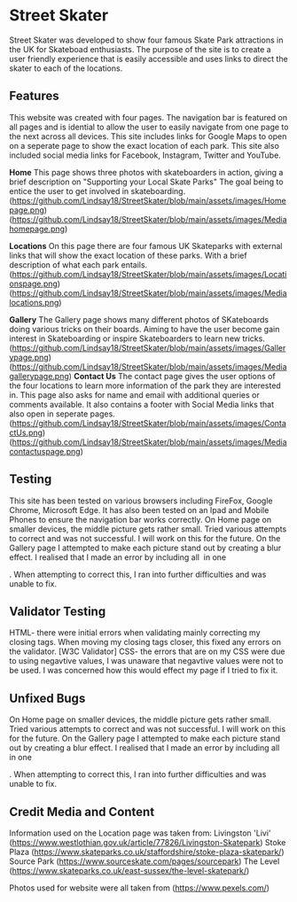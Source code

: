 # Street Skater

Street Skater was developed to show four famous Skate Park attractions in the UK for Skateboad enthusiasts. The purpose of the site is to create a user friendly experience that is easily accessible and uses links to direct the skater to each of the locations.

## Features

This website was created with four pages.
The navigation bar is featured on all pages and is idential to allow the user to easily navigate from one page to the next across all devices.
This site includes links for Google Maps to open on a seperate page to show the exact location of each park.
This site also included social media links for Facebook, Instagram, Twitter and YouTube.

**Home**
This page shows three photos with skateboarders in action, giving a brief description on "Supporting your Local Skate Parks" The goal being to entice the user to get involved in skateboarding. (<https://github.com/Lindsay18/StreetSkater/blob/main/assets/images/Homepage.png>) (<https://github.com/Lindsay18/StreetSkater/blob/main/assets/images/Mediahomepage.png>)

**Locations**
On this page there are four famous UK Skateparks with external links that will show the exact location of these parks. With a brief description of what each park entails. (https://github.com/Lindsay18/StreetSkater/blob/main/assets/images/Locationspage.png) (https://github.com/Lindsay18/StreetSkater/blob/main/assets/images/Medialocations.png)

**Gallery**
The Gallery page shows many different photos of SKateboards doing various tricks on their boards. Aiming to have the user become gain interest in Skateboarding or inspire Skateboarders to learn new tricks. (<https://github.com/Lindsay18/StreetSkater/blob/main/assets/images/Gallerypage.png>) (<https://github.com/Lindsay18/StreetSkater/blob/main/assets/images/Mediagallerypage.png>)
**Contact Us**
The contact page gives the user options of the four locations to learn more information of the park they are interested in. This page also asks for name and email with additional queries or comments available. It also contains a footer with Social Media links that also open in seperate pages. (<https://github.com/Lindsay18/StreetSkater/blob/main/assets/images/ContactUs.png>) (<https://github.com/Lindsay18/StreetSkater/blob/main/assets/images/Mediacontactuspage.png>)

## Testing
This site has been tested on various browsers including FireFox, Google Chrome, Microsoft Edge. It has also been tested on an Ipad and Mobile Phones to ensure the navigation bar works correctly. 
On Home page on smaller devices, the middle picture gets rather small. Tried various attempts to correct and was not successful. I will work on this for the future.
On the Gallery page I attempted to make each picture stand out by creating a blur effect. I realised that I made an error by including all <img> in one <div>. When attempting to correct this, I ran into further difficulties and was unable to fix.

## Validator Testing
HTML- there were initial errors when validating mainly correcting my closing tags. When moving my closing tags closer, this fixed any errors on the validator. [W3C Validator]
CSS- the errors that are on my CSS were due to using negavtive values, I was unaware that negavtive values were not to be used. I was concerned how this would effect my page if I tried to fix it. 

## Unfixed Bugs 
On Home page on smaller devices, the middle picture gets rather small. Tried various attempts to correct and was not successful. I will work on this for the future.
On the Gallery page I attempted to make each picture stand out by creating a blur effect. I realised that I made an error by including all <img> in one <div>. When attempting to correct this, I ran into further difficulties and was unable to fix.

## Credit Media and Content
Information used on the Location page was taken from:
Livingston 'Livi' (https://www.westlothian.gov.uk/article/77826/Livingston-Skatepark)
Stoke Plaza (<https://www.skateparks.co.uk/staffordshire/stoke-plaza-skatepark/>)
Source Park (<https://www.sourceskate.com/pages/sourcepark>)
The Level (https://www.skateparks.co.uk/east-sussex/the-level-skatepark/)

Photos used for website were all taken from  (<https://www.pexels.com/>)







